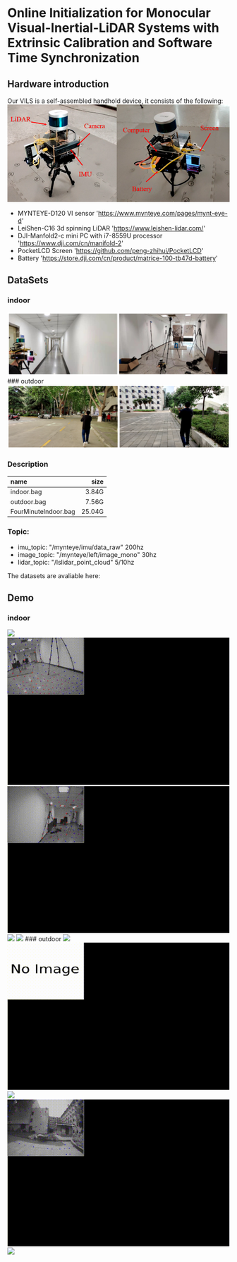 # Online Initialization for Monocular Visual-Inertial-LiDAR Systems with Extrinsic Calibration and Software Time Synchronization
##  Hardware introduction
Our VILS is a self-assembled handhold device, it consists of the following:
<img src="figure/device.png">
- MYNTEYE-D120 VI sensor                            'https://www.mynteye.com/pages/mynt-eye-d'
- LeiShen-C16 3d spinning LiDAR                     'https://www.leishen-lidar.com/'
- DJI-Manfold2-c mini PC with i7-8559U processor    'https://www.dji.com/cn/manifold-2'
- PocketLCD Screen                                  'https://github.com/peng-zhihui/PocketLCD'
- Battery                                           'https://store.dji.com/cn/product/matrice-100-tb47d-battery'

##  DataSets
### indoor
<img src="figure/indoor.png">
### outdoor
<img src="figure/outdoor.png">

### Description
| name | size |
| :-----| ----: |
| indoor.bag | 3.84G | 
| outdoor.bag | 7.56G | 
| FourMinuteIndoor.bag | 25.04G | 
### Topic:
- imu_topic: "/mynteye/imu/data_raw"        200hz
- image_topic: "/mynteye/left/image_mono"   30hz
- lidar_topic: "/lslidar_point_cloud"       5/10hz

The datasets are avaliable here:

##  Demo
### indoor
<img src="gif/indoor1.gif">
<img src="gif/indoor2.gif">
<img src="gif/indoor3.gif">
<img src="gif/indoor4.gif">
<img src="gif/indoor5.gif">
### outdoor
<img src="gif/outdoor1.gif">
<img src="gif/outdoor2.gif">
<img src="gif/outdoor3.gif">
<img src="gif/outdoor4.gif">
<img src="gif/outdoor5.gif">
